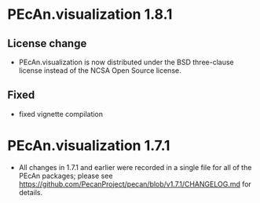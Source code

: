 # PEcAn.visualization 1.8.1

## License change
* PEcAn.visualization is now distributed under the BSD three-clause license instead of the NCSA Open Source license.

## Fixed
* fixed vignette compilation


# PEcAn.visualization 1.7.1

* All changes in 1.7.1 and earlier were recorded in a single file for all of
  the PEcAn packages; please see
  https://github.com/PecanProject/pecan/blob/v1.7.1/CHANGELOG.md for details.
